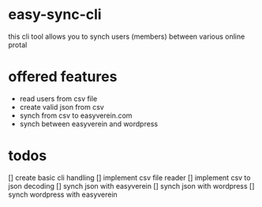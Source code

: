 # easy-sync-cli
this cli tool allows you to synch users (members) between various online protal

# offered features
- read users from csv file
- create valid json from csv
- synch from csv to easyverein.com
- synch between easyverein and wordpress

# todos
[] create basic cli handling
[] implement csv file reader
[] implement csv to json decoding
[] synch json with easyverein
[] synch json with wordpress
[] synch wordpress with easyverein

